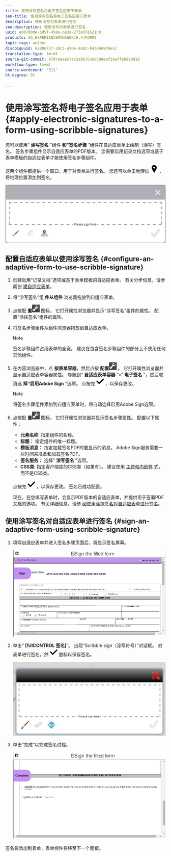 ```yaml
---
title: 使用涂写签名将电子签名应用于表单
seo-title: 使用涂写签名将电子签名应用于表单
description: 使用涂写对表单进行签名
seo-description: 使用涂写对表单进行签名
uuid: e807d0de-6d5f-458e-be3e-273ed7a521c0
products: SG_EXPERIENCEMANAGER/6.4/FORMS
topic-tags: author
discoiquuid: 6a806727-28c5-430e-9a83-b43e0e9d9e1c
translation-type: tm+mt
source-git-commit: 0797eeae57ac5a9676c6d308eaf2aaffab999d18
workflow-type: tm+mt
source-wordcount: '511'
ht-degree: 0%

---
```



# 使用涂写签名将电子签名应用于表单 {#apply-electronic-signatures-to-a-form-using-scribble-signatures}

您可以使用“ **涂写签名** ”组件 **和“签名步骤** ”组件在自适应表单上绘制（涂写）签名。 签名步骤组件显示自适应表单的PDF版本。 您需要启用记录文档选项或基于表单模板的自适应表单才能使用签名步骤组件。

这两个组件都提供一个窗口，用于对表单进行签名。 您还可以单击地理位 ![置图标aem_6_3_geolocation](assets/aem_6_3_geolocation.png) ，将地理位置添加到签名。

![“涂写签名”对话框](assets/scribble-signature.png)

## 配置自适应表单以使用涂写签名 {#configure-an-adaptive-form-to-use-scribble-signature}

1. 创建启用“记录文档”选项或基于表单模板的自适应表单。 有关分步信息，请参阅创 [建自适应表单](/help/forms/using/creating-adaptive-form.md)。
1. 将“涂写签名”组 **件从组件** 浏览器拖放到自适应表单。
1. 点按配 **置**![配置](assets/configure.png) 图标。 它打开属性浏览器并显示“涂写签名”组件的属性。 配置“涂抹签名”组件的属性。
1. 将签名步骤组件从组件浏览器拖放到自适应表单。

   >[!NOTE]
   >
   >签名步骤组件占用表单的全宽。 建议在包含签名步骤组件的部分上不使用任何其他组件。

1. 在内容浏览器中，点 **按表单容器**，然后点按 **配置**![配置图标](assets/configure.png) 。 它打开属性浏览器并显示自适应表单容器属性。 导航到“ **自适应表单容器** ”>“ **电子签名** ”，然后取消选 **择“启用Adobe Sign** ”选项。 点按完 ![成aem_6_3_forms_save图标](assets/aem_6_3_forms_save.png) ，以保存更改。

   >[!NOTE]
   >
   >将签名步骤组件添加到自适应表单时，将自动选择启用Adobe Sign选项。

1. 点按配 **置**![配置](assets/configure.png) 图标。 它打开属性浏览器并显示签名步骤属性。 配置以下属性：

   * **元素名称**: 指定组件的名称。
   * **标题：** 指定组件的唯一标题。
   * **模板消息：** 指定加载签名PDF时要显示的消息。 Adobe Sign服务需要一些时间来准备和加载签名PDF。
   * **签名服务：** 选择“ **涂写签名** ”选项。
   * **CSS类**: 指定客户端库的CSS类（如果有）。 建议使用 [主题](/help/forms/using/themes.md)[和内嵌样](/help/forms/using/inline-style-adaptive-forms.md) 式，而不是CSS类。

   点按完 ![成aem_6_3_forms_save图标](assets/aem_6_3_forms_save.png) ，以保存更改。 签名已成功配置。

   现在，在您填写表单时，会显示PDF版本的自适应表单，并提供用于签署PDF文档的选项。 有关详细信息，请参 [阅使用涂抹签名对自适应表单进行签名](/help/forms/using/signing-forms-using-scribble.md#p-sign-an-adaptive-form-using-scribble-signature-p)。

## 使用涂写签名对自适应表单进行签名 {#sign-an-adaptive-form-using-scribble-signature}

1. 填写自适应表单并进入签名步骤页面后，将显示签名屏幕。

   ![EchoSign页面的签名屏幕](assets/esignscribblesign.jpg)

1. 单击“ **[!UICONTROL 签名]**”。 出现“Scribble sign（涂写符号）”对话框。 对表单进行签名，然 ![后单击完成aem_6_3_forms_save](assets/aem_6_3_forms_save.png) 图标以保存签名。

   ![“涂写签名”对话框](assets/scribblewidget.jpg)

1. 单击“完成”以完成签名过程。

   ![完成签名过程](assets/scribblecomplete.jpg)

签名将添加到表单，表单控件将移至下一个面板。

